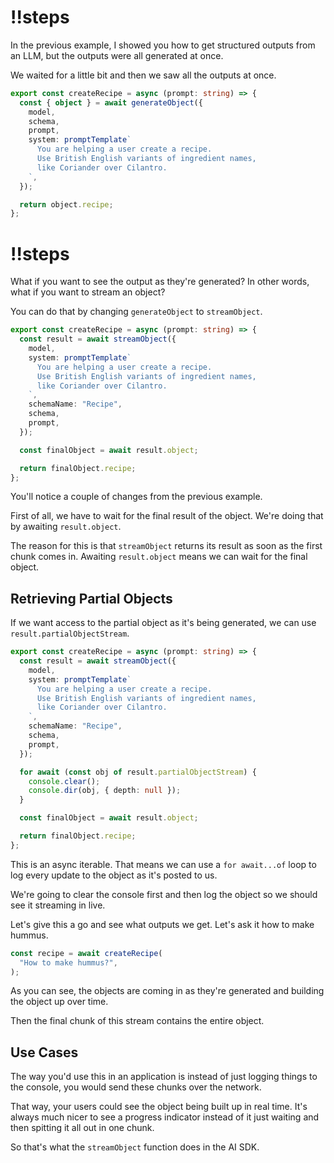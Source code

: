 <Scrollycoding>

# !!steps

In the previous example, I showed you how to get structured outputs from an LLM, but the outputs were all generated at once.

We waited for a little bit and then we saw all the outputs at once.

```ts ! example.ts
export const createRecipe = async (prompt: string) => {
  const { object } = await generateObject({
    model,
    schema,
    prompt,
    system: promptTemplate`
      You are helping a user create a recipe.
      Use British English variants of ingredient names,
      like Coriander over Cilantro.
    `,
  });

  return object.recipe;
};
```

# !!steps

What if you want to see the output as they're generated? In other words, what if you want to stream an object?

You can do that by changing `generateObject` to `streamObject`.

```ts ! example.ts
export const createRecipe = async (prompt: string) => {
  const result = await streamObject({
    model,
    system: promptTemplate`
      You are helping a user create a recipe.
      Use British English variants of ingredient names,
      like Coriander over Cilantro.
    `,
    schemaName: "Recipe",
    schema,
    prompt,
  });

  const finalObject = await result.object;

  return finalObject.recipe;
};
```

</Scrollycoding>

You'll notice a couple of changes from the previous example.

First of all, we have to wait for the final result of the object. We're doing that by awaiting `result.object`.

The reason for this is that `streamObject` returns its result as soon as the first chunk comes in. Awaiting `result.object` means we can wait for the final object.

## Retrieving Partial Objects

If we want access to the partial object as it's being generated, we can use `result.partialObjectStream`.

```ts
export const createRecipe = async (prompt: string) => {
  const result = await streamObject({
    model,
    system: promptTemplate`
      You are helping a user create a recipe.
      Use British English variants of ingredient names,
      like Coriander over Cilantro.
    `,
    schemaName: "Recipe",
    schema,
    prompt,
  });

  for await (const obj of result.partialObjectStream) {
    console.clear();
    console.dir(obj, { depth: null });
  }

  const finalObject = await result.object;

  return finalObject.recipe;
};
```

This is an async iterable. That means we can use a `for await...of` loop to log every update to the object as it's posted to us.

We're going to clear the console first and then log the object so we should see it streaming in live.

Let's give this a go and see what outputs we get. Let's ask it how to make hummus.

```ts
const recipe = await createRecipe(
  "How to make hummus?",
);
```

As you can see, the objects are coming in as they're generated and building the object up over time.

Then the final chunk of this stream contains the entire object.

## Use Cases

The way you'd use this in an application is instead of just logging things to the console, you would send these chunks over the network.

That way, your users could see the object being built up in real time. It's always much nicer to see a progress indicator instead of it just waiting and then spitting it all out in one chunk.

So that's what the `streamObject` function does in the AI SDK.